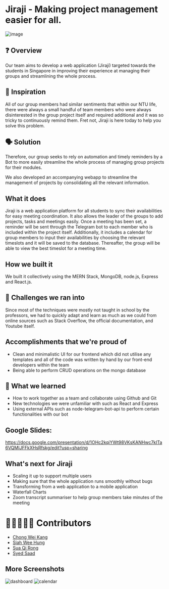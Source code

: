 # Jiraji - Making project management easier for all.

![image](https://github.com/weikangg/iNTUition-v9.0/blob/5037350647fbf441d0c9b1a5ed10d4d49c411549/frontend/src/assets/loginpageSS.png)

## ❓ Overview

Our team aims to develop a web application (Jiraji) targeted towards the students in Singapore in improving their experience at managing their groups and streamlining the whole process.

## 💪 Inspiration
All of our group members had similar sentiments that within our NTU life, there were always a small handful of team members who were always disinterested in the group project itself and required additional and it was so tricky to continuously remind them. Fret not, Jiraji is here today to help you solve this problem.

## 🗣️ Solution
Therefore, our group seeks to rely on automation and timely reminders by a Bot to more easily streamline the whole process of managing group projects for their modules.

We also developed an accompanying webapp to streamline the management of projects by consolidating all the relevant information.

## What it does
Jiraji is a web application platform for all students to sync their availabilities for easy meeting coordination. It also allows the leader of the groups to add projects, tasks and meetings easily. Once a meeting has been set, a reminder will be sent through the Telegram bot to each member who is included within the project itself. Additionally, it includes a calendar for group members to input their availabilities by choosing the relevant timeslots and it will be saved to the database. Thereafter, the group will be able to view the best timeslot for a meeting time. 

## How we built it
We built it collectively using the MERN Stack, MongoDB, node.js, Express and React.js.

## 🚀 Challenges we ran into
Since most of the techniques were mostly not taught in school by the professors, we had to quickly adapt and learn as much as we could from online sources such as Stack Overflow, the official documentation, and Youtube itself.

## Accomplishments that we're proud of
- Clean and minimalistic UI for our frontend which did not utilise any templates and all of the code was written by hand by our front-end developers within the team
- Being able to perform CRUD operations on the mongo database

## 🚶 What we learned
- How to work together as a team and collaborate using Github and Git
- New technologies we were unfamiliar with such as React and Express
- Using external APIs such as node-telegram-bot-api to perform certain functionalities with our bot

## Google Slides:
https://docs.google.com/presentation/d/1OHc2kqiYWt98VKsKANHwc7kITa6VQMIJFFkXHsRfskg/edit?usp=sharing

## What's next for Jiraji
- Scaling it up to support multiple users
- Making sure that the whole application runs smoothly without bugs
- Transforming from a web application to a mobile application
- Waterfall Charts
- Zoom transcript summariser to help group members take minutes of the meeting

# 🧑🏽‍🤝‍🧑🏽 Contributors
* [Chong Wei Kang](https://github.com/weikangg)
* [Siah Wee Hung](https://github.com/axwhyzee)
* [Sua Qi Rong](https://github.com/Soqoro)
* [Syed Saad](https://github.com/syed0059)

## More Screenshots

![dashboard](https://github.com/weikangg/iNTUition-v9.0/blob/996ac67725c98ba5a3f4b53aad989df996fef33e/frontend/src/assets/dashboardSS.png "title-1") ![calendar](https://github.com/weikangg/iNTUition-v9.0/blob/996ac67725c98ba5a3f4b53aad989df996fef33e/frontend/src/assets/calendarSS.png "title-2")
